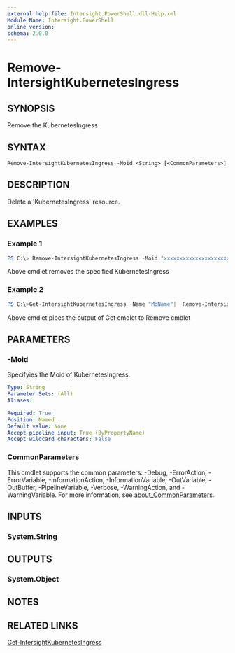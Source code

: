 ```yaml
---
external help file: Intersight.PowerShell.dll-Help.xml
Module Name: Intersight.PowerShell
online version:
schema: 2.0.0
---
```


# Remove-IntersightKubernetesIngress

## SYNOPSIS
Remove the KubernetesIngress

## SYNTAX

```
Remove-IntersightKubernetesIngress -Moid <String> [<CommonParameters>]
```

## DESCRIPTION
Delete a &apos;KubernetesIngress&apos; resource.

## EXAMPLES

### Example 1
```powershell
PS C:\> Remove-IntersightKubernetesIngress -Moid "xxxxxxxxxxxxxxxxxxxxxxxxxxx"
```
Above cmdlet removes the specified KubernetesIngress 

### Example 2
```powershell
PS C:\>Get-IntersightKubernetesIngress -Name "MoName"|  Remove-IntersightKubernetesIngress
```
Above cmdlet pipes the output of Get cmdlet to Remove cmdlet

## PARAMETERS

### -Moid
Specifyies the Moid of KubernetesIngress.

```yaml
Type: String
Parameter Sets: (All)
Aliases:

Required: True
Position: Named
Default value: None
Accept pipeline input: True (ByPropertyName)
Accept wildcard characters: False
```

### CommonParameters
This cmdlet supports the common parameters: -Debug, -ErrorAction, -ErrorVariable, -InformationAction, -InformationVariable, -OutVariable, -OutBuffer, -PipelineVariable, -Verbose, -WarningAction, and -WarningVariable. For more information, see [about_CommonParameters](http://go.microsoft.com/fwlink/?LinkID=113216).

## INPUTS

### System.String

## OUTPUTS

### System.Object
## NOTES

## RELATED LINKS

[Get-IntersightKubernetesIngress](./Get-IntersightKubernetesIngress.md)


